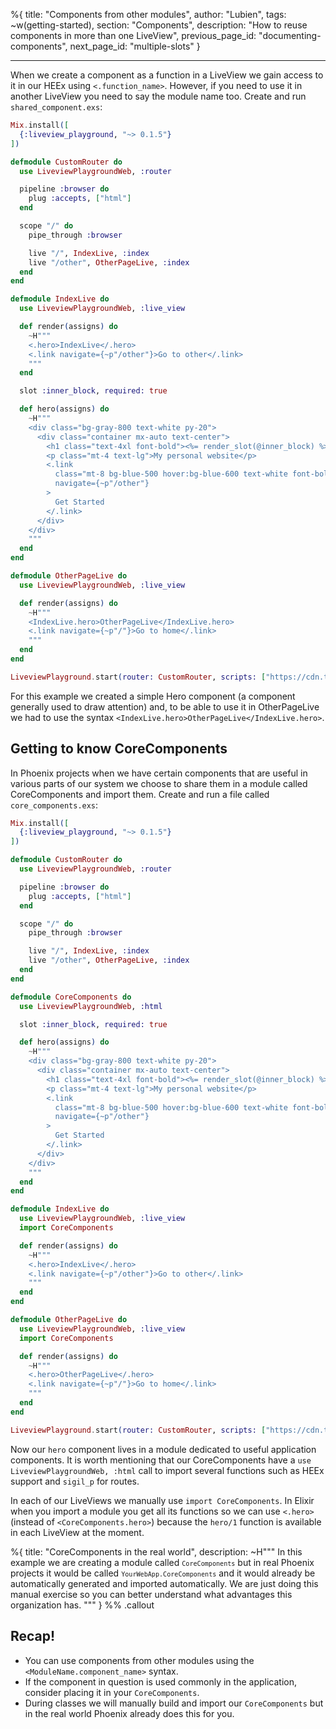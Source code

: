 %{
title: "Components from other modules",
author: "Lubien",
tags: ~w(getting-started),
section: "Components",
description: "How to reuse components in more than one LiveView",
previous_page_id: "documenting-components",
next_page_id: "multiple-slots"
}

---

When we create a component as a function in a LiveView we gain access to it in our HEEx using `<.function_name>`. However, if you need to use it in another LiveView you need to say the module name too. Create and run `shared_component.exs`:

```elixir
Mix.install([
  {:liveview_playground, "~> 0.1.5"}
])

defmodule CustomRouter do
  use LiveviewPlaygroundWeb, :router

  pipeline :browser do
    plug :accepts, ["html"]
  end

  scope "/" do
    pipe_through :browser

    live "/", IndexLive, :index
    live "/other", OtherPageLive, :index
  end
end

defmodule IndexLive do
  use LiveviewPlaygroundWeb, :live_view

  def render(assigns) do
    ~H"""
    <.hero>IndexLive</.hero>
    <.link navigate={~p"/other"}>Go to other</.link>
    """
  end

  slot :inner_block, required: true

  def hero(assigns) do
    ~H"""
    <div class="bg-gray-800 text-white py-20">
      <div class="container mx-auto text-center">
        <h1 class="text-4xl font-bold"><%= render_slot(@inner_block) %></h1>
        <p class="mt-4 text-lg">My personal website</p>
        <.link
          class="mt-8 bg-blue-500 hover:bg-blue-600 text-white font-bold py-2 px-4 rounded"
          navigate={~p"/other"}
        >
          Get Started
        </.link>
      </div>
    </div>
    """
  end
end

defmodule OtherPageLive do
  use LiveviewPlaygroundWeb, :live_view

  def render(assigns) do
    ~H"""
    <IndexLive.hero>OtherPageLive</IndexLive.hero>
    <.link navigate={~p"/"}>Go to home</.link>
    """
  end
end

LiveviewPlayground.start(router: CustomRouter, scripts: ["https://cdn.tailwindcss.com"])
```

For this example we created a simple Hero component (a component generally used to draw attention) and, to be able to use it in OtherPageLive we had to use the syntax `<IndexLive.hero>OtherPageLive</IndexLive.hero>`.

## Getting to know CoreComponents

In Phoenix projects when we have certain components that are useful in various parts of our system we choose to share them in a module called CoreComponents and import them. Create and run a file called `core_components.exs`:

```elixir
Mix.install([
  {:liveview_playground, "~> 0.1.5"}
])

defmodule CustomRouter do
  use LiveviewPlaygroundWeb, :router

  pipeline :browser do
    plug :accepts, ["html"]
  end

  scope "/" do
    pipe_through :browser

    live "/", IndexLive, :index
    live "/other", OtherPageLive, :index
  end
end

defmodule CoreComponents do
  use LiveviewPlaygroundWeb, :html

  slot :inner_block, required: true

  def hero(assigns) do
    ~H"""
    <div class="bg-gray-800 text-white py-20">
      <div class="container mx-auto text-center">
        <h1 class="text-4xl font-bold"><%= render_slot(@inner_block) %></h1>
        <p class="mt-4 text-lg">My personal website</p>
        <.link
          class="mt-8 bg-blue-500 hover:bg-blue-600 text-white font-bold py-2 px-4 rounded"
          navigate={~p"/other"}
        >
          Get Started
        </.link>
      </div>
    </div>
    """
  end
end

defmodule IndexLive do
  use LiveviewPlaygroundWeb, :live_view
  import CoreComponents

  def render(assigns) do
    ~H"""
    <.hero>IndexLive</.hero>
    <.link navigate={~p"/other"}>Go to other</.link>
    """
  end
end

defmodule OtherPageLive do
  use LiveviewPlaygroundWeb, :live_view
  import CoreComponents

  def render(assigns) do
    ~H"""
    <.hero>OtherPageLive</.hero>
    <.link navigate={~p"/"}>Go to home</.link>
    """
  end
end

LiveviewPlayground.start(router: CustomRouter, scripts: ["https://cdn.tailwindcss.com"])
```

Now our `hero` component lives in a module dedicated to useful application components. It is worth mentioning that our CoreComponents have a `use LiveviewPlaygroundWeb, :html` call to import several functions such as HEEx support and `sigil_p` for routes.

In each of our LiveViews we manually use `import CoreComponents`. In Elixir when you import a module you get all its functions so we can use `<.hero>` (instead of `<CoreComponents.hero>`) because the `hero/1` function is available in each LiveView at the moment.

%{
title: "CoreComponents in the real world",
description: ~H"""
In this example we are creating a module called <code>`CoreComponents`</code> but in real Phoenix projects it would be called <code>`YourWebApp.CoreComponents`</code> and it would already be automatically generated and imported automatically. We are just doing this manual exercise so you can better understand what advantages this organization has.
"""
} %% .callout

## Recap!

- You can use components from other modules using the `<ModuleName.component_name>` syntax.
- If the component in question is used commonly in the application, consider placing it in your `CoreComponents`.
- During classes we will manually build and import our `CoreComponents` but in the real world Phoenix already does this for you.

